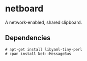 netboard
========

A network-enabled, shared clipboard.

Dependencies
------------

    # apt-get install libyaml-tiny-perl
    # cpan install Net::MessageBus


